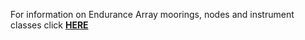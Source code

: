 For information on Endurance Array moorings, nodes and instrument classes click [**HERE**](../../README.md)